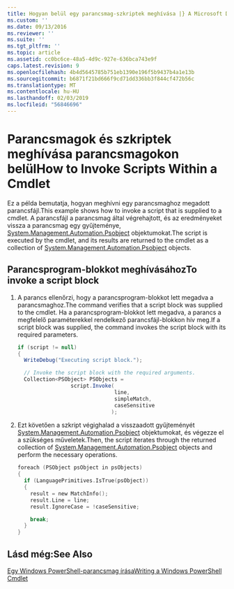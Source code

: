 ```yaml
---
title: Hogyan belül egy parancsmag-szkriptek meghívása |} A Microsoft Docs
ms.custom: ''
ms.date: 09/13/2016
ms.reviewer: ''
ms.suite: ''
ms.tgt_pltfrm: ''
ms.topic: article
ms.assetid: cc0bc6ce-48a5-4d9c-927e-636bca743e9f
caps.latest.revision: 9
ms.openlocfilehash: 4b4d5645785b751eb1390e196f5b9437b4a1e13b
ms.sourcegitcommit: b6871f21bd666f9cd71dd336bb3f844cf472b56c
ms.translationtype: MT
ms.contentlocale: hu-HU
ms.lasthandoff: 02/03/2019
ms.locfileid: "56846696"
---
```

# <a name="how-to-invoke-scripts-within-a-cmdlet"></a><span data-ttu-id="dd9c6-102">Parancsmagok és szkriptek meghívása parancsmagokon belül</span><span class="sxs-lookup"><span data-stu-id="dd9c6-102">How to Invoke Scripts Within a Cmdlet</span></span>

<span data-ttu-id="dd9c6-103">Ez a példa bemutatja, hogyan meghívni egy parancsmaghoz megadott parancsfájl.</span><span class="sxs-lookup"><span data-stu-id="dd9c6-103">This example shows how to invoke a script that is supplied to a cmdlet.</span></span> <span data-ttu-id="dd9c6-104">A parancsfájl a parancsmag által végrehajtott, és az eredményeket vissza a parancsmag egy gyűjteménye, [System.Management.Automation.Psobject](/dotnet/api/System.Management.Automation.PSObject) objektumokat.</span><span class="sxs-lookup"><span data-stu-id="dd9c6-104">The script is executed by the cmdlet, and its results are returned to the cmdlet as a collection of [System.Management.Automation.Psobject](/dotnet/api/System.Management.Automation.PSObject) objects.</span></span>

## <a name="to-invoke-a-script-block"></a><span data-ttu-id="dd9c6-105">Parancsprogram-blokkot meghívásához</span><span class="sxs-lookup"><span data-stu-id="dd9c6-105">To invoke a script block</span></span>

1. <span data-ttu-id="dd9c6-106">A parancs ellenőrzi, hogy a parancsprogram-blokkot lett megadva a parancsmaghoz.</span><span class="sxs-lookup"><span data-stu-id="dd9c6-106">The command verifies that a script block was supplied to the cmdlet.</span></span> <span data-ttu-id="dd9c6-107">Ha a parancsprogram-blokkot lett megadva, a parancs a megfelelő paraméterekkel rendelkező parancsfájl-blokkon hív meg.</span><span class="sxs-lookup"><span data-stu-id="dd9c6-107">If a script block was supplied, the command invokes the script block with its required parameters.</span></span>

    ```csharp
    if (script != null)
    {
      WriteDebug("Executing script block.");

      // Invoke the script block with the required arguments.
      Collection<PSObject> PSObjects =
                     script.Invoke(
                                   line,
                                   simpleMatch,
                                   caseSensitive
                                  );
    ```

2. <span data-ttu-id="dd9c6-108">Ezt követően a szkript végighalad a visszaadott gyűjteményét [System.Management.Automation.Psobject](/dotnet/api/System.Management.Automation.PSObject) objektumokat, és végezze el a szükséges műveletek.</span><span class="sxs-lookup"><span data-stu-id="dd9c6-108">Then, the script iterates through the returned collection of [System.Management.Automation.Psobject](/dotnet/api/System.Management.Automation.PSObject) objects and perform the necessary operations.</span></span>

    ```c
    foreach (PSObject psObject in psObjects)
    {
      if (LanguagePrimitives.IsTrue(psObject))
      {
        result = new MatchInfo();
        result.Line = line;
        result.IgnoreCase = !caseSensitive;

        break;
      }
    }

    ```

## <a name="see-also"></a><span data-ttu-id="dd9c6-109">Lásd még:</span><span class="sxs-lookup"><span data-stu-id="dd9c6-109">See Also</span></span>

[<span data-ttu-id="dd9c6-110">Egy Windows PowerShell-parancsmag írása</span><span class="sxs-lookup"><span data-stu-id="dd9c6-110">Writing a Windows PowerShell Cmdlet</span></span>](./writing-a-windows-powershell-cmdlet.md)
